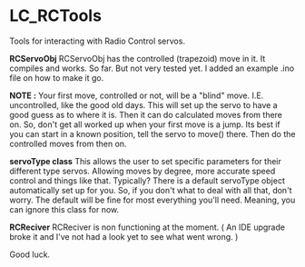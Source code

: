 # LC_RCTools
Tools for interacting with Radio Control servos.

**RCServoObj**
RCServoObj has the controlled (trapezoid) move in it. It compiles and works. So far. But not very tested yet. I added an example .ino file on how to make it go.  

**NOTE :** Your first move, controlled or not, will be a "blind" move. I.E. uncontrolled, like the good old days. This will set up the servo to have a good guess as to where it is. Then it can do calculated moves from there on. So, don't get all worked up when your first move is a jump. Its best if you can start in a known position, tell the servo to move() there. Then do the controlled moves from then on.

**servoType class** 
This allows the user to set specific parameters for their different type servos. Allowing moves by degree, more accurate speed control and things like that. Typically? There is a default servoType object automatically set up for you. So, if you don't what to deal with all that, don't worry. The default will be fine for most everything you'll need. Meaning, you can ignore this class for now.

**RCReciver**
RCReciver is non functioning at the moment. ( An IDE upgrade broke it and I've not had a look yet to see what went wrong. )

Good luck.


